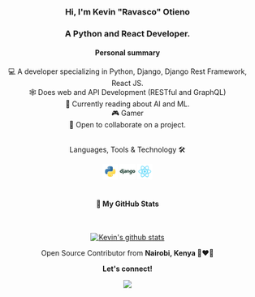 <div align="center">
<br>
    
### Hi, I'm Kevin "Ravasco" Otieno

<!-- <div align="center">
<p align="center">Nominate me as GitHub Star ⭐</p>

<a href="https://stars.github.com/nominate/">
    <img src="https://img.shields.io/badge/GitHub-100000?&style=for-the-badge&logo=GitHub&logoColor=white&color=fa3667" />
</a>
</div> -->


### A Python and React Developer.

<!-- <img align="right" alt="GIF" src="code.gif" width="500" height="320" /> -->

#### Personal summary
💻 A developer specializing in Python, Django, Django Rest Framework, React JS.
<br>
🕸 Does web and API Development (RESTful and GraphQL)
<br>
📗 Currently reading about AI and ML.
<br>
🎮 Gamer
<br>
🙋‍ Open to collaborate on a project.
<br>
<br>

<!-- #### Some of the Projects Done: -->
<!-- 🎁 Ecommerce: [Odcen - online store](https://www.odcen.com/)
<br>
💲 Forex informational site: [FinancahHub forex site](https://financialhubfx.com/)
<br>
📰 Blog / Shop: [Banana Imperium](http://bananaimperium.com/) -->


<div align="center">
<p align="center">Languages, Tools & Technology 🛠</p>
<code><img width=30px src="https://raw.githubusercontent.com/github/explore/80688e429a7d4ef2fca1e82350fe8e3517d3494d/topics/python/python.png"></code>
<code><img width=30px src="https://raw.githubusercontent.com/github/explore/80688e429a7d4ef2fca1e82350fe8e3517d3494d/topics/django/django.png"></code>
<code><img width=30px src="https://raw.githubusercontent.com/github/explore/80688e429a7d4ef2fca1e82350fe8e3517d3494d/topics/react/react.png"></code>
<!-- <code><img width=30px src="https://raw.githubusercontent.com/github/explore/80688e429a7d4ef2fca1e82350fe8e3517d3494d/topics/javascript/javascript.png"></code>
<code><img width=30px src="https://raw.githubusercontent.com/github/explore/80688e429a7d4ef2fca1e82350fe8e3517d3494d/topics/html/html.png"></code>
<code><img width=30px src="https://raw.githubusercontent.com/github/explore/80688e429a7d4ef2fca1e82350fe8e3517d3494d/topics/css/css.png"></code>
<code><img width=30px src="https://raw.githubusercontent.com/github/explore/80688e429a7d4ef2fca1e82350fe8e3517d3494d/topics/bootstrap/bootstrap.png"></code>
<code><img width=30px src="https://raw.githubusercontent.com/github/explore/80688e429a7d4ef2fca1e82350fe8e3517d3494d/topics/jquery/jquery.png"></code>
<code><img width=90px src="https://img.shields.io/badge/Adobe%20XD-FF61F6?style=for-the-badge&logo=Adobe%20XD&logoColor=white" /></code>
 -->

</div>

<br>

#### 📝 My GitHub Stats
<br>

[![Kevin's github stats](https://github-readme-stats.vercel.app/api?username=Kevin-Ravasco&theme=gotham)](https://github.com/Kevin-Ravasco/github-readme-stats)


Open Source Contributor from <b>Nairobi, Kenya<b> 💚❤🖤
    
<p align="center">Let's connect!</p>
<!-- <a href="https://twitter.com/KevinRavasco">
    <img src="https://img.shields.io/badge/Twitter-1DA1F2?style=for-the-badge&logo=twitter&logoColor=white" />
</a>

<a href="https://www.instagram.com/kevin_ravasco/">
    <img src="https://img.shields.io/badge/Instagram-E4405F?style=for-the-badge&logo=instagram&logoColor=white" />
</a> -->

<a href="https://www.linkedin.com/in/kevin-otieno-b14942112/">
    <img src="https://img.shields.io/badge/linkedin-%230077B5.svg?&style=for-the-badge&logo=linkedin&logoColor=white" />
</a>


<!-- <a href="https://www.facebook.com/KevinRavasco254/">
    <img src="https://img.shields.io/badge/Facebook-1877F2?style=for-the-badge&logo=facebook&logoColor=white" />
</a> -->

</div>

